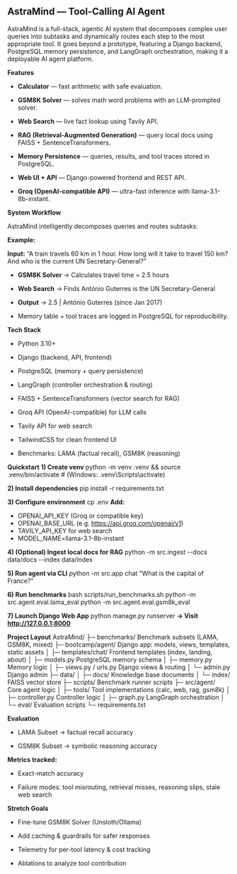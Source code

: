 ## AstraMind — Tool-Calling AI Agent 

AstraMind is a full-stack, agentic AI system that decomposes complex user queries into subtasks and dynamically routes each step to the most appropriate tool.
It goes beyond a prototype, featuring a Django backend, PostgreSQL memory persistence, and LangGraph orchestration, making it a deployable AI agent platform.

**Features**

- **Calculator** — fast arithmetic with safe evaluation.

- **GSM8K Solver** — solves math word problems with an LLM-prompted solver.

- **Web Search** — live fact lookup using Tavily API.

- **RAG (Retrieval-Augmented Generation)** — query local docs using FAISS + SentenceTransformers.

- **Memory Persistence** — queries, results, and tool traces stored in PostgreSQL.

- **Web UI + API** — Django-powered frontend and REST API.

- **Groq (OpenAI-compatible API)** — ultra-fast inference with llama-3.1-8b-instant.

**System Workflow**

AstraMind intelligently decomposes queries and routes subtasks:

**Example:**

**Input:** “A train travels 60 km in 1 hour. How long will it take to travel 150 km? And who is the current UN Secretary-General?”

- **GSM8K Solver** → Calculates travel time = 2.5 hours

- **Web Search** → Finds António Guterres is the UN Secretary-General

- **Output** → 2.5 | António Guterres (since Jan 2017)

- Memory table + tool traces are logged in PostgreSQL for reproducibility.

**Tech Stack**

- Python 3.10+

- Django (backend, API, frontend)

- PostgreSQL (memory + query persistence)

- LangGraph (controller orchestration & routing)

- FAISS + SentenceTransformers (vector search for RAG)

- Groq API (OpenAI-compatible) for LLM calls

- Tavily API for web search

- TailwindCSS for clean frontend UI

- Benchmarks: LAMA (factual recall), GSM8K (reasoning)

**Quickstart**
**1) Create venv**
python -m venv .venv && source .venv/bin/activate   # (Windows: .venv\Scripts\activate)

**2) Install dependencies**
pip install -r requirements.txt

**3) Configure environment**
cp .env
**Add:**
- OPENAI_API_KEY (Groq or compatible key)
- OPENAI_BASE_URL (e.g. https://api.groq.com/openai/v1)
- TAVILY_API_KEY for web search
- MODEL_NAME=llama-3.1-8b-instant

**4) (Optional) Ingest local docs for RAG**
python -m src.ingest --docs data/docs --index data/index

**5) Run agent via CLI**
python -m src.app chat "What is the capital of France?"

**6) Run benchmarks**
bash scripts/run_benchmarks.sh
python -m src.agent.eval.lama_eval
python -m src.agent.eval.gsm8k_eval

**7) Launch Django Web App**
python manage.py runserver
**→ Visit http://127.0.0.1:8000**

**Project Layout**
AstraMind/
├─ benchmarks/                 Benchmark subsets (LAMA, GSM8K, mixed)
├─ bootcamp/agent/             Django app: models, views, templates, static assets
│  ├─ templates/chat/          Frontend templates (index, landing, about)
│  ├─ models.py                PostgreSQL memory schema
│  ├─ memory.py                Memory logic
│  ├─ views.py / urls.py       Django views & routing
│  └─ admin.py                 Django admin
├─ data/
│  ├─ docs/                    Knowledge base documents
│  └─ index/                   FAISS vector store
├─ scripts/                    Benchmark runner scripts
├─ src/agent/                  Core agent logic
│  ├─ tools/                   Tool implementations (calc, web, rag, gsm8k)
│  ├─ controller.py            Controller logic
│  ├─ graph.py                 LangGraph orchestration
│  └─ eval/                    Evaluation scripts
└─ requirements.txt

**Evaluation**

- LAMA Subset → factual recall accuracy

- GSM8K Subset → symbolic reasoning accuracy

**Metrics tracked:**

- Exact-match accuracy

- Failure modes: tool misrouting, retrieval misses, reasoning slips, stale web search

**Stretch Goals**

- Fine-tune GSM8K Solver (Unsloth/Ollama)

- Add caching & guardrails for safer responses

- Telemetry for per-tool latency & cost tracking

- Ablations to analyze tool contribution
